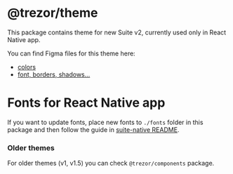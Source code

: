 # @trezor/theme

This package contains theme for new Suite v2, currently used only in React Native app.

You can find Figma files for this theme here:

-   [colors](https://www.figma.com/file/YIFzn2vuwktwV4GzZClrYx/%5Bs2.0%5D-Trezor-Colors?node-id=0%3A1)
-   [font, borders, shadows...](https://www.figma.com/file/Z6AGVUmKQzLNtDozFamW7f/s2-Mobile?node-id=37%3A757)

# Fonts for React Native app

If you want to update fonts, place new fonts to `./fonts` folder in this package and then follow the guide in [suite-native README](../suite-native/README.md).

### Older themes

For older themes (v1, v1.5) you can check `@trezor/components` package.
